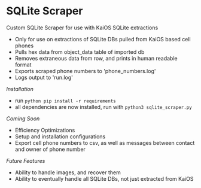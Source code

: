 # SQLite Scraper
Custom SQLite Scraper for use with KaiOS SQLite extractions

- Only for use on extractions of SQLite DBs pulled from KaiOS based cell phones 
- Pulls hex data from object_data table of imported db
- Removes extraneous data from row, and prints in human readable format
- Exports scraped phone numbers to 'phone_numbers.log'
- Logs output to 'run.log'


*Installation*
- run `python pip install -r requirements`
- all dependencies are now installed, run with `python3 sqlite_scraper.py`

*Coming Soon*

- Efficiency Optimizations
- Setup and installation configurations
- Export cell phone numbers to csv, as well as messages between contact and owner of phone number

*Future Features*

- Ability to handle images, and recover them
- Ability to eventually handle all SQLite DBs, not just extracted from KaiOS
